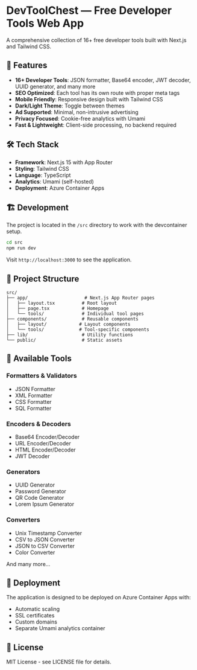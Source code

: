 # DevToolChest — Free Developer Tools Web App

A comprehensive collection of 16+ free developer tools built with Next.js and Tailwind CSS.

## 🚀 Features

- **16+ Developer Tools**: JSON formatter, Base64 encoder, JWT decoder, UUID generator, and many more
- **SEO Optimized**: Each tool has its own route with proper meta tags
- **Mobile Friendly**: Responsive design built with Tailwind CSS
- **Dark/Light Theme**: Toggle between themes
- **Ad Supported**: Minimal, non-intrusive advertising
- **Privacy Focused**: Cookie-free analytics with Umami
- **Fast & Lightweight**: Client-side processing, no backend required

## 🛠️ Tech Stack

- **Framework**: Next.js 15 with App Router
- **Styling**: Tailwind CSS
- **Language**: TypeScript
- **Analytics**: Umami (self-hosted)
- **Deployment**: Azure Container Apps

## 🏗️ Development

The project is located in the `/src` directory to work with the devcontainer setup.

```bash
cd src
npm run dev
```

Visit `http://localhost:3000` to see the application.

## 📁 Project Structure

```
src/
├── app/                     # Next.js App Router pages
│   ├── layout.tsx          # Root layout
│   ├── page.tsx            # Homepage
│   └── tools/              # Individual tool pages
├── components/             # Reusable components
│   ├── layout/            # Layout components
│   └── tools/             # Tool-specific components
├── lib/                    # Utility functions
└── public/                 # Static assets
```

## 🧪 Available Tools

### Formatters & Validators

- JSON Formatter
- XML Formatter
- CSS Formatter
- SQL Formatter

### Encoders & Decoders

- Base64 Encoder/Decoder
- URL Encoder/Decoder
- HTML Encoder/Decoder
- JWT Decoder

### Generators

- UUID Generator
- Password Generator
- QR Code Generator
- Lorem Ipsum Generator

### Converters

- Unix Timestamp Converter
- CSV to JSON Converter
- JSON to CSV Converter
- Color Converter

And many more...

## 🚀 Deployment

The application is designed to be deployed on Azure Container Apps with:

- Automatic scaling
- SSL certificates
- Custom domains
- Separate Umami analytics container

## 📄 License

MIT License - see LICENSE file for details.
